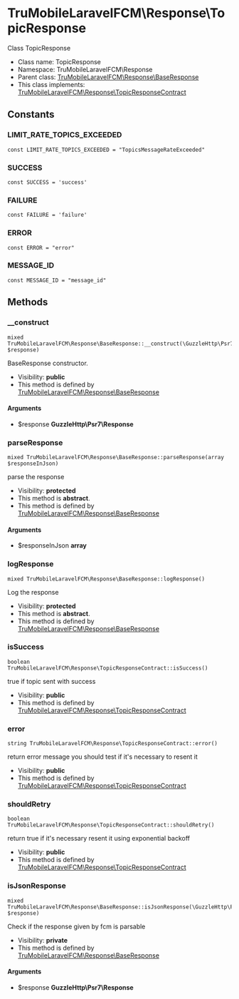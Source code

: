 TruMobileLaravelFCM\Response\TopicResponse
===============

Class TopicResponse




* Class name: TopicResponse
* Namespace: TruMobileLaravelFCM\Response
* Parent class: [TruMobileLaravelFCM\Response\BaseResponse](TruMobileLaravelFCM-Response-BaseResponse.md)
* This class implements: [TruMobileLaravelFCM\Response\TopicResponseContract](TruMobileLaravelFCM-Response-TopicResponseContract.md)


Constants
----------


### LIMIT_RATE_TOPICS_EXCEEDED

    const LIMIT_RATE_TOPICS_EXCEEDED = "TopicsMessageRateExceeded"





### SUCCESS

    const SUCCESS = 'success'





### FAILURE

    const FAILURE = 'failure'





### ERROR

    const ERROR = "error"





### MESSAGE_ID

    const MESSAGE_ID = "message_id"







Methods
-------


### __construct

    mixed TruMobileLaravelFCM\Response\BaseResponse::__construct(\GuzzleHttp\Psr7\Response $response)

BaseResponse constructor.



* Visibility: **public**
* This method is defined by [TruMobileLaravelFCM\Response\BaseResponse](TruMobileLaravelFCM-Response-BaseResponse.md)


#### Arguments
* $response **GuzzleHttp\Psr7\Response**



### parseResponse

    mixed TruMobileLaravelFCM\Response\BaseResponse::parseResponse(array $responseInJson)

parse the response



* Visibility: **protected**
* This method is **abstract**.
* This method is defined by [TruMobileLaravelFCM\Response\BaseResponse](TruMobileLaravelFCM-Response-BaseResponse.md)


#### Arguments
* $responseInJson **array**



### logResponse

    mixed TruMobileLaravelFCM\Response\BaseResponse::logResponse()

Log the response



* Visibility: **protected**
* This method is **abstract**.
* This method is defined by [TruMobileLaravelFCM\Response\BaseResponse](TruMobileLaravelFCM-Response-BaseResponse.md)




### isSuccess

    boolean TruMobileLaravelFCM\Response\TopicResponseContract::isSuccess()

true if topic sent with success



* Visibility: **public**
* This method is defined by [TruMobileLaravelFCM\Response\TopicResponseContract](TruMobileLaravelFCM-Response-TopicResponseContract.md)




### error

    string TruMobileLaravelFCM\Response\TopicResponseContract::error()

return error message
you should test if it's necessary to resent it



* Visibility: **public**
* This method is defined by [TruMobileLaravelFCM\Response\TopicResponseContract](TruMobileLaravelFCM-Response-TopicResponseContract.md)




### shouldRetry

    boolean TruMobileLaravelFCM\Response\TopicResponseContract::shouldRetry()

return true if it's necessary resent it using exponential backoff



* Visibility: **public**
* This method is defined by [TruMobileLaravelFCM\Response\TopicResponseContract](TruMobileLaravelFCM-Response-TopicResponseContract.md)




### isJsonResponse

    mixed TruMobileLaravelFCM\Response\BaseResponse::isJsonResponse(\GuzzleHttp\Psr7\Response $response)

Check if the response given by fcm is parsable



* Visibility: **private**
* This method is defined by [TruMobileLaravelFCM\Response\BaseResponse](TruMobileLaravelFCM-Response-BaseResponse.md)


#### Arguments
* $response **GuzzleHttp\Psr7\Response**


